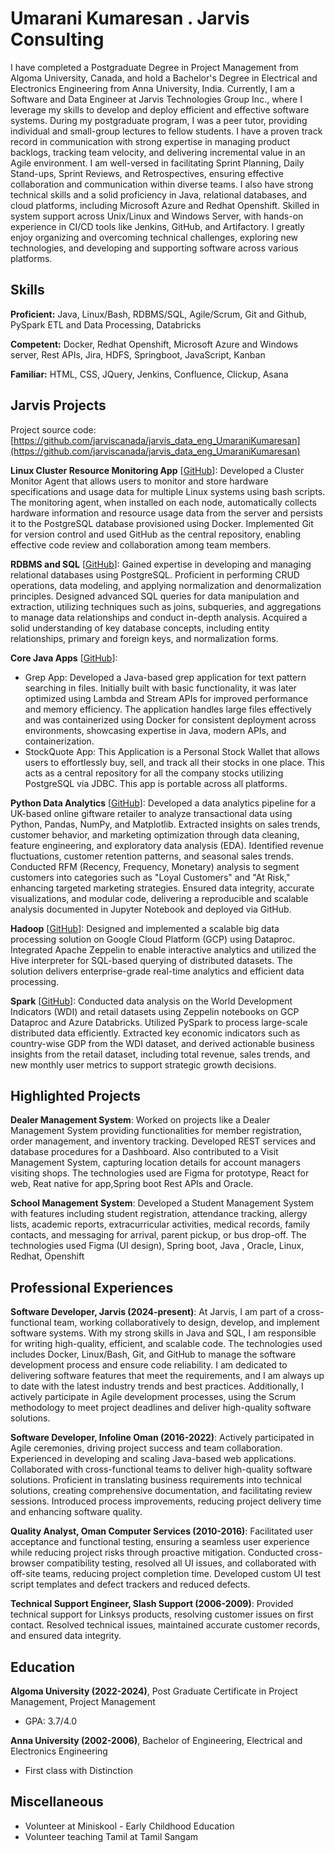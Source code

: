 # Umarani Kumaresan . Jarvis Consulting

I have completed a Postgraduate Degree in Project Management from Algoma University, Canada, and hold a Bachelor's Degree in Electrical and Electronics Engineering from Anna University, India. Currently, I am a Software and Data Engineer at Jarvis Technologies Group Inc., where I leverage my skills to develop and deploy efficient and effective software systems. During my postgraduate program, I was a peer tutor, providing individual and small-group lectures to fellow students. I have a proven track record in communication with strong expertise in managing product backlogs, tracking team velocity, and delivering incremental value in an Agile environment. I am well-versed in facilitating Sprint Planning, Daily Stand-ups, Sprint Reviews, and Retrospectives, ensuring effective collaboration and communication within diverse teams. I also have strong technical skills and a solid proficiency in Java, relational databases, and cloud platforms, including Microsoft Azure and Redhat Openshift. Skilled in system support across Unix/Linux and Windows Server, with hands-on experience in CI/CD tools like Jenkins, GitHub, and Artifactory. I greatly enjoy organizing and overcoming technical challenges, exploring new technologies, and developing and supporting software across various platforms.

## Skills

**Proficient:** Java, Linux/Bash, RDBMS/SQL, Agile/Scrum, Git and Github, PySpark ETL and Data Processing, Databricks

**Competent:** Docker, Redhat Openshift, Microsoft Azure and Windows server, Rest APIs, Jira, HDFS, Springboot, JavaScript, Kanban

**Familiar:** HTML, CSS, JQuery, Jenkins, Confluence, Clickup, Asana

## Jarvis Projects

Project source code: [https://github.com/jarviscanada/jarvis_data_eng_UmaraniKumaresan](https://github.com/jarviscanada/jarvis_data_eng_UmaraniKumaresan)


**Linux Cluster Resource Monitoring App** [[GitHub](https://github.com/jarviscanada/jarvis_data_eng_UmaraniKumaresan/tree/master/linux_sql)]: Developed a Cluster Monitor Agent that allows users to monitor and store hardware specifications and usage data for multiple Linux systems using bash scripts. The monitoring agent, when installed on each node, automatically collects hardware information and resource usage data from the server and persists it to the PostgreSQL database provisioned using Docker. Implemented Git for version control and used GitHub as the central repository, enabling effective code review and collaboration among team members.

**RDBMS and SQL** [[GitHub](https://github.com/jarviscanada/jarvis_data_eng_UmaraniKumaresan/tree/master/sql)]: Gained expertise in developing and managing relational databases using PostgreSQL. Proficient in performing CRUD operations, data modeling, and applying normalization and denormalization principles. Designed advanced SQL queries for data manipulation and extraction, utilizing techniques such as joins, subqueries, and aggregations to manage data relationships and conduct in-depth analysis. Acquired a solid understanding of key database concepts, including entity relationships, primary and foreign keys, and normalization forms.

**Core Java Apps** [[GitHub](https://github.com/jarviscanada/jarvis_data_eng_UmaraniKumaresan/tree/master/core_java)]:
      
  - Grep App: Developed a Java-based grep application for text pattern searching in files. Initially built with basic functionality, it was later optimized using Lambda and Stream APIs for improved performance and memory efficiency. The application handles large files effectively and was containerized using Docker for consistent deployment across environments, showcasing expertise in Java, modern APIs, and containerization.
  - StockQuote App: This Application is a Personal Stock Wallet that allows users to effortlessly buy, sell, and track all their stocks in one place. This acts as a central repository for all the company stocks utilizing PostgreSQL via JDBC. This app is portable across all platforms.

**Python Data Analytics** [[GitHub](https://github.com/jarviscanada/jarvis_data_eng_UmaraniKumaresan/tree/master/feature/python)]: Developed a data analytics pipeline for a UK-based online giftware retailer to analyze transactional data using Python, Pandas, NumPy, and Matplotlib. Extracted insights on sales trends, customer behavior, and marketing optimization through data cleaning, feature engineering, and exploratory data analysis (EDA). Identified revenue fluctuations, customer retention patterns, and seasonal sales trends. Conducted RFM (Recency, Frequency, Monetary) analysis to segment customers into categories such as "Loyal Customers" and "At Risk," enhancing targeted marketing strategies. Ensured data integrity, accurate visualizations, and modular code, delivering a reproducible and scalable analysis documented in Jupyter Notebook and deployed via GitHub.

**Hadoop** [[GitHub](https://github.com/jarviscanada/jarvis_data_eng_UmaraniKumaresan/tree/master/feature/python)]: Designed and implemented a scalable big data processing solution on Google Cloud Platform (GCP) using Dataproc. Integrated Apache Zeppelin to enable interactive analytics and utilized the Hive interpreter for SQL-based querying of distributed datasets. The solution delivers enterprise-grade real-time analytics and efficient data processing.

**Spark** [[GitHub](https://github.com/jarviscanada/jarvis_data_eng_UmaraniKumaresan/tree/master/feature/python)]: Conducted data analysis on the World Development Indicators (WDI) and retail datasets using Zeppelin notebooks on GCP Dataproc and Azure Databricks. Utilized PySpark to process large-scale distributed data efficiently. Extracted key economic indicators such as country-wise GDP from the WDI dataset, and derived actionable business insights from the retail dataset, including total revenue, sales trends, and new monthly user metrics to support strategic growth decisions.


## Highlighted Projects
**Dealer Management System**: Worked on projects like a Dealer Management System providing functionalities for member registration, order management, and inventory tracking. Developed REST services and database procedures for a Dashboard. Also contributed to a Visit Management System, capturing location details for account managers visiting shops. The technologies used are Figma for prototype, React for web, Reat native for app,Spring boot Rest APIs and Oracle.

**School Management System**: Developed a Student Management System with features including student registration, attendance tracking, allergy lists, academic reports, extracurricular activities, medical records, family contacts, and messaging for arrival, parent pickup, or bus drop-off. The technologies used Figma (UI design), Spring boot, Java , Oracle, Linux, Redhat,  Openshift


## Professional Experiences

**Software Developer, Jarvis (2024-present)**: At Jarvis, I am part of a cross-functional team, working collaboratively to design, develop, and implement software systems. With my strong skills in Java and SQL, I am responsible for writing high-quality, efficient, and scalable code. The technologies used includes Docker, Linux/Bash, Git, and GitHub to manage the software development process and ensure code reliability. I am dedicated to delivering software features that meet the requirements, and I am always up to date with the latest industry trends and best practices. Additionally, I actively participate in Agile development processes, using the Scrum methodology to meet project deadlines and deliver high-quality software solutions.

**Software Developer, Infoline Oman (2016-2022)**: Actively participated in Agile ceremonies, driving project success and team collaboration. Experienced in developing and scaling Java-based web applications. Collaborated with cross-functional teams to deliver high-quality software solutions. Proficient in translating business requirements into technical solutions, creating comprehensive documentation, and facilitating review sessions.  Introduced process improvements, reducing project delivery time and enhancing software quality.

**Quality Analyst, Oman Computer Services (2010-2016)**: Facilitated user acceptance and functional testing, ensuring a seamless user experience while reducing project risks through proactive mitigation. Conducted cross-browser compatibility testing, resolved all UI issues, and collaborated with off-site teams, reducing project completion time. Developed custom UI test script templates and defect trackers and reduced defects.

**Technical Support Engineer, Slash Support (2006-2009)**: Provided technical support for Linksys products, resolving customer issues on first contact. Resolved technical issues, maintained accurate customer records, and ensured data integrity.


## Education
**Algoma University (2022-2024)**, Post Graduate Certificate in Project Management, Project Management
- GPA: 3.7/4.0

**Anna University (2002-2006)**, Bachelor of Engineering, Electrical and Electronics Engineering
- First class with Distinction


## Miscellaneous
- Volunteer at Miniskool - Early Childhood Education
- Volunteer teaching Tamil at Tamil Sangam